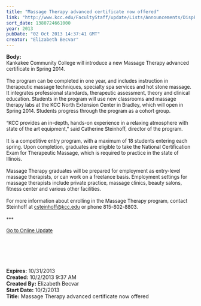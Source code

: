 ```yaml
---
title: "Massage Therapy advanced certificate now offered"
link: "http://www.kcc.edu/FacultyStaff/update/Lists/Announcements/DispForm.aspx?ID=1267"
sort_date: 1380724661000
year: 2013
pubDate: "02 Oct 2013 14:37:41 GMT"
creator: "Elizabeth Becvar"
---
```


<div><b>Body:</b> <div class="ExternalClass9AC6067ACE944E0587D872755EB021C8">
<div><font size="2">Kankakee Community College will introduce a new Massage Therapy advanced certificate in Spring 2014.</font></div><font size="2">
<div><br />The program can be completed in one year, and includes instruction in therapeutic massage techniques, specialty spa services and hot stone massage. It integrates professional standards, therapeutic assessment, theory and clinical education. Students in the program will use new classrooms and massage therapy labs at the KCC North Extension Center in Bradley, which will open in Spring 2014. Students progress through the program as a cohort group.</div>
<div> </div>
<div>“KCC provides an in-depth, hands-on experience in a relaxing atmosphere with state of the art equipment,” said Catherine Steinhoff, director of the program.</div>
<div><br />It is a competitive entry program, with a maximum of 18 students entering each spring. Upon completion, graduates are eligible to take the National Certification Exam for Therapeutic Massage, which is required to practice in the state of Illinois.</div>
<div><br />Massage Therapy graduates will be prepared for employment as entry-level massage therapists, or can work on a freelance basis. Employment settings for massage therapists include private practice, massage clinics, beauty salons, fitness center and various other facilities.</div>
<div><br />For more information about enrolling in the Massage Therapy program, contact Steinhoff at </font><a href="mailto:csteinhoff@kcc.edu"><font size="2">csteinhoff@kcc.edu</font></a><font size="2"> or phone 815-802-8803.</font></div>
<div><font size="2"></font> </div>
<div><font size="2">***</font></div>
<p><font size="2"><a href="/FacultyStaff/update/Pages/dailyupdate.aspx">Go to Online Update</a></font></p>
<p><font size="2"></font> </p>
<p><font size="2"> </p>
<div><br /></div></font></div></div>
<div><b>Expires:</b> 10/31/2013</div>
<div><b>Created:</b> 10/2/2013 9:37 AM</div>
<div><b>Created By:</b> Elizabeth Becvar</div>
<div><b>Start Date:</b> 10/2/2013</div>
<div><b>Title:</b> Massage Therapy advanced certificate now offered</div>
